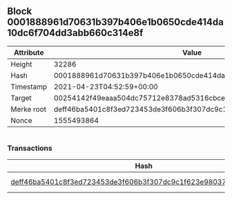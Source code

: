 ## Block 0001888961d70631b397b406e1b0650cde414da10dc6f704dd3abb660c314e8f

Attribute | Value
--- | ---
Height | 32286
Hash | 0001888961d70631b397b406e1b0650cde414da10dc6f704dd3abb660c314e8f
Timestamp | 2021-04-23T04:52:59+00:00
Target | 00254142f49eaaa504dc75712e8378ad5316cbcead634704b3734b6271167cc4
Merke root | deff46ba5401c8f3ed723453de3f606b3f307dc9c1f623e9803772a1673af411
Nonce | 1555493864

```

```

### Transactions

Hash | Amount
--- | ---
[deff46ba5401c8f3ed723453de3f606b3f307dc9c1f623e9803772a1673af411](deff46ba5401c8f3ed723453de3f606b3f307dc9c1f623e9803772a1673af411.md) | 10.00000000 SKEPTI 
